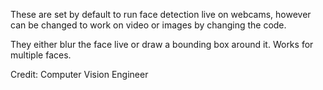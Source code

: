 These are set by default to run face detection live on webcams, however can be changed to work on video or images by changing the code.

They either blur the face live or draw a bounding box around it. Works for multiple faces.

Credit: Computer Vision Engineer
